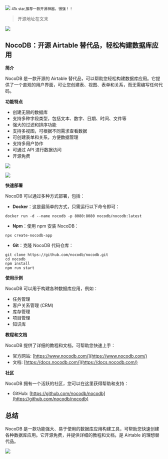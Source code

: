 <img src="/assets/image/240410-nocodb-1.png" style="max-width: 70%; height: auto;">
<small>41k star,推荐一款开源神器，很强！！</small>


> 开源地址在文末


![](/assets/image/240410-nocodb-1.png)


## NocoDB：开源 Airtable 替代品，轻松构建数据库应用

**简介**

NocoDB 是一款开源的 Airtable 替代品，可以帮助您轻松构建数据库应用。它提供了一个直观的用户界面，可让您创建表、视图、表单和关系，而无需编写任何代码。

**功能特点**

* 创建无限的数据库
* 支持多种字段类型，包括文本、数字、日期、时间、文件等
* 强大的过滤和排序功能
* 支持多视图，可根据不同需求查看数据
* 可创建表单和关系，方便数据管理
* 支持多用户协作
* 可通过 API 进行数据访问
* 开源免费


![](/assets/image/240410-nocodb-2.png)

![](/assets/image/240410-nocodb-3.png)


**快速部署**

NocoDB 可以通过多种方式部署，包括：

* **Docker**：这是最简单的方式，只需运行以下命令即可：

```
docker run -d --name nocodb -p 8080:8080 nocodb/nocodb:latest
```

* **Npm**：使用 npm 安装 NocoDB：

```
npx create-nocodb-app
```

* **Git**：克隆 NocoDB 代码仓库：

```
git clone https://github.com/nocodb/nocodb.git
cd nocodb
npm install
npm run start
```

**使用示例**

NocoDB 可以用于构建各种数据库应用，例如：

* 任务管理
* 客户关系管理 (CRM)
* 库存管理
* 项目管理
* 知识库

**教程和文档**

NocoDB 提供了详细的教程和文档，可帮助您快速上手：

* 官方网站: [https://www.nocodb.com/](https://www.nocodb.com/)
* 文档: [https://docs.nocodb.com/](https://docs.nocodb.com/)

**社区**

NocoDB 拥有一个活跃的社区，您可以在这里获得帮助和支持：

* GitHub: [https://github.com/nocodb/nocodb](https://github.com/nocodb/nocodb)

## 总结

NocoDB 是一款功能强大、易于使用的数据库应用构建工具，可帮助您快速创建各种数据库应用。它开源免费，并提供详细的教程和文档，是 Airtable 的理想替代品。

![](/assets/image/240410-nocodb-4.png)
